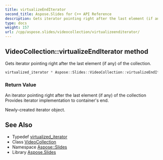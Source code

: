 ```yaml
---
title: virtualizeEndIterator
second_title: Aspose.Slides for C++ API Reference
description: Gets iterator pointing right after the last element (if any) of the collection.
type: docs
weight: 157
url: /cpp/aspose.slides/videocollection/virtualizeenditerator/
---
```

## VideoCollection::virtualizeEndIterator method


Gets iterator pointing right after the last element (if any) of the collection.

```cpp
virtualized_iterator * Aspose::Slides::VideoCollection::virtualizeEndIterator() override
```


### Return Value

An iterator pointing right after the last element (if any) of the collection Provides iterator implementation to container's end. 

Newly-created iterator object.

## See Also

* Typedef [virtualized_iterator](../virtualized_iterator/)
* Class [VideoCollection](../)
* Namespace [Aspose::Slides](../../)
* Library [Aspose.Slides](../../../)
